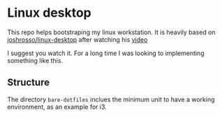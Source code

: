 # Linux desktop

This repo helps bootstraping my linux workstation. It is heavily based on [joshrosso/linux-desktop](https://github.com/joshrosso/linux-desktop) after watching his [video](https://youtu.be/Q4XfaJY2TZo)

I suggest you watch it. For a long time I was looking to implementing something like this.

## Structure

The directory `bare-dotfiles` inclues the minimum unit to have a working environment, as an example for i3. 
